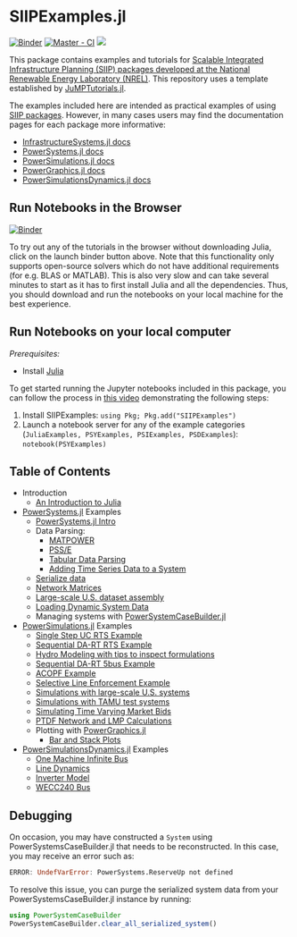 # SIIPExamples.jl
[![Binder](https://mybinder.org/badge_logo.svg)](https://mybinder.org/v2/gh/NREL-SIIP/SIIPExamples.jl/master)
[![Master - CI](https://github.com/NREL-SIIP/SIIPExamples.jl/workflows/Master%20-%20CI/badge.svg)](https://github.com/NREL-SIIP/SIIPExamples.jl/actions/workflows/master-tests.yml)
[<img src="https://img.shields.io/badge/slack-@SIIP/Examples-blue.svg?logo=slack">](https://join.slack.com/t/nrel-siip/shared_invite/zt-glam9vdu-o8A9TwZTZqqNTKHa7q3BpQ)

This package contains examples and tutorials for [Scalable Integrated Infrastructure Planning (SIIP) packages developed at the National Renewable Energy Laboratory (NREL)](https://www.nrel.gov/analysis/siip.html). This repository uses a template established by [JuMPTutorials.jl](https://github.com/JuliaOpt/JuMPTutorials.jl).

The examples included here are intended as practical examples of using [SIIP packages](https://github.com/nrel-siip). However,
in many cases users may find the documentation pages for each package more informative:

- [InfrastructureSystems.jl docs](https://nrel-siip.github.io/InfrastructureSystems.jl/stable/)
- [PowerSystems.jl docs](https://nrel-siip.github.io/PowerSystems.jl/stable/)
- [PowerSimulations.jl docs](https://nrel-siip.github.io/PowerSimulations.jl/stable/)
- [PowerGraphics.jl docs](https://nrel-siip.github.io/PowerGraphics.jl/stable/)
- [PowerSimulationsDynamics.jl docs](https://nrel-siip.github.io/PowerSimulationsDynamics.jl/stable/)

## Run Notebooks in the Browser

[![Binder](https://mybinder.org/badge_logo.svg)](https://mybinder.org/v2/gh/NREL-SIIP/SIIPExamples.jl/notebook)

To try out any of the tutorials in the browser without downloading Julia, click on the launch binder button above. Note that this functionality only supports open-source solvers which do not have additional requirements (for e.g. BLAS or MATLAB). This is also very slow and can take several minutes to start as it has to first install Julia and all the dependencies. Thus, you should download and run the notebooks on your local machine for the best experience.

## Run Notebooks on your local computer

_Prerequisites:_

- Install [Julia](https://julialang.org)

To get started running the Jupyter notebooks included in this package, you can follow the process in [this video](https://www.youtube.com/watch?v=n1NvcnLczJ8&feature=youtu.be) demonstrating the following steps:

1. Install SIIPExamples: `using Pkg; Pkg.add("SIIPExamples")`
2. Launch a notebook server for any of the example categories (`JuliaExamples, PSYExamples, PSIExamples, PSDExamples`): `notebook(PSYExamples)`

## Table of Contents

- Introduction
  - [An Introduction to Julia](https://nbviewer.jupyter.org/github/nrel-siip/SIIPExamples.jl/blob/notebook/1_introduction/an_introduction_to_julia.ipynb)
- [PowerSystems.jl](https://github.com/NREL-SIIP/PowerSystems.jl) Examples
  - [PowerSystems.jl Intro](https://nbviewer.jupyter.org/github/NREL-SIIP/SIIPExamples.jl/blob/notebook/2_PowerSystems_examples/01_PowerSystems_intro.ipynb)
  - Data Parsing:
    - [MATPOWER](https://nbviewer.jupyter.org/github/NREL-SIIP/SIIPExamples.jl/blob/notebook/2_PowerSystems_examples/02_parse_matpower.ipynb)
    - [PSS/E](https://nbviewer.jupyter.org/github/NREL-SIIP/SIIPExamples.jl/blob/notebook/2_PowerSystems_examples/03_parse_psse.ipynb)
    - [Tabular Data Parsing](https://nbviewer.jupyter.org/github/NREL-SIIP/SIIPExamples.jl/blob/notebook/2_PowerSystems_examples/04_parse_tabulardata.ipynb)
    - [Adding Time Series Data to a System](https://nbviewer.jupyter.org/github/NREL-SIIP/SIIPExamples.jl/blob/notebook/2_PowerSystems_examples/05_add_forecasts.ipynb)
  - [Serialize data](https://nbviewer.jupyter.org/github/NREL-SIIP/SIIPExamples.jl/blob/notebook/2_PowerSystems_examples/06_serialize_data.ipynb)
  - [Network Matrices](https://nbviewer.jupyter.org/github/NREL-SIIP/SIIPExamples.jl/blob/notebook/2_PowerSystems_examples/07_network_matrices.ipynb)
  - [Large-scale U.S. dataset assembly](https://nbviewer.jupyter.org/github/NREL-SIIP/SIIPExamples.jl/blob/notebook/2_PowerSystems_examples/08_US_system.ipynb)
  - [Loading Dynamic System Data](https://nbviewer.jupyter.org/github/NREL-SIIP/SIIPExamples.jl/blob/notebook/2_PowerSystems_examples/09_loading_dynamic_systems_data.ipynb)
  - Managing systems with [PowerSystemCaseBuilder.jl](https://nbviewer.jupyter.org/github/NREL-SIIP/SIIPExamples.jl/blob/notebook/2_PowerSystems_examples/10_PowerSystemCaseBuilder.ipynb)
- [PowerSimulations.jl](https://github.com/NREL-SIIP/PowerSimulations.jl) Examples
  - [Single Step UC RTS Example](https://nbviewer.jupyter.org/github/NREL-SIIP/SIIPExamples.jl/blob/notebook/3_PowerSimulations_examples/01_operations_problems.ipynb)
  - [Sequential DA-RT RTS Example](https://nbviewer.jupyter.org/github/NREL-SIIP/SIIPExamples.jl/blob/notebook/3_PowerSimulations_examples/02_sequential_simulations.ipynb)
  - [Hydro Modeling with tips to inspect formulations](https://nbviewer.jupyter.org/github/NREL-SIIP/SIIPExamples.jl/blob/notebook/3_PowerSimulations_examples/05_hydropower_simulation.ipynb)
  - [Sequential DA-RT 5bus Example](https://nbviewer.jupyter.org/github/NREL-SIIP/SIIPExamples.jl/blob/notebook/3_PowerSimulations_examples/03_5_bus_mkt_simulation.ipynb)
  - [ACOPF Example](https://nbviewer.jupyter.org/github/NREL-SIIP/SIIPExamples.jl/blob/notebook/3_PowerSimulations_examples/06_ACOPF.ipynb)
  - [Selective Line Enforcement Example](https://nbviewer.jupyter.org/github/NREL-SIIP/SIIPExamples.jl/blob/notebook/3_PowerSimulations_examples/07_selective_network_constraints.ipynb)
  - [Simulations with large-scale U.S. systems](https://nbviewer.jupyter.org/github/NREL-SIIP/SIIPExamples.jl/blob/notebook/3_PowerSimulations_examples/08_US-system-simulations.ipynb)
  - [Simulations with TAMU test systems](https://nbviewer.jupyter.org/github/NREL-SIIP/SIIPExamples.jl/blob/notebook/3_PowerSimulations_examples/09_tamu_simulation.ipynb)
  - [Simulating Time Varying Market Bids](https://nbviewer.jupyter.org/github/NREL-SIIP/SIIPExamples.jl/blob/notebook/3_PowerSimulations_examples/10_market_bid_cost.ipynb)
  - [PTDF Network and LMP Calculations](https://nbviewer.jupyter.org/github/NREL-SIIP/SIIPExamples.jl/blob/notebook/3_PowerSimulations_examples/11_PTDF.ipynb)
  - Plotting with [PowerGraphics.jl](https://github.com/NREL-SIIP/PowerGraphics.jl)
    - [Bar and Stack Plots](https://nbviewer.jupyter.org/github/NREL-SIIP/SIIPExamples.jl/blob/notebook/3_PowerSimulations_examples/04_bar_stack_plots.ipynb)
- [PowerSimulationsDynamics.jl](https://github.com/NREL-SIIP/PowerSimulationsDynamics.jl) Examples
  - [One Machine Infinite Bus](https://nbviewer.jupyter.org/github/NREL-SIIP/SIIPExamples.jl/blob/notebook/4_PowerSimulationsDynamics_examples/01_omib.ipynb)
  - [Line Dynamics](https://nbviewer.jupyter.org/github/NREL-SIIP/SIIPExamples.jl/blob/notebook/4_PowerSimulationsDynamics_examples/02_line_dynamics.ipynb)
  - [Inverter Model](https://nbviewer.jupyter.org/github/NREL-SIIP/SIIPExamples.jl/blob/notebook/4_PowerSimulationsDynamics_examples/03_inverter_model.ipynb)
  - [WECC240 Bus](https://nbviewer.jupyter.org/github/NREL-SIIP/SIIPExamples.jl/blob/notebook/4_PowerSimulationsDynamics_examples/04_240BusWECC_sim.ipynb)

## Debugging

On occasion, you may have constructed a `System` using PowerSystemsCaseBuilder.jl that needs
to be reconstructed. In this case, you may receive an error such as:

```julia
ERROR: UndefVarError: PowerSystems.ReserveUp not defined
```

To resolve this issue, you can purge the serialized system data from your
PowerSystemsCaseBuilder.jl instance by running:

```julia
using PowerSystemCaseBuilder
PowerSystemCaseBuilder.clear_all_serialized_system()
```
